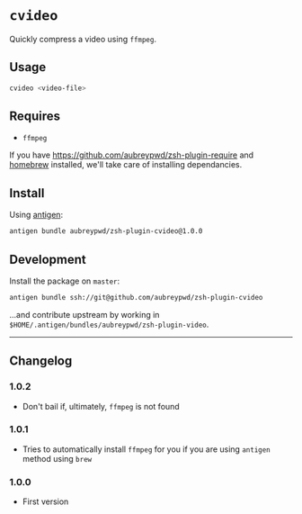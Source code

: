 # `cvideo`

Quickly compress a video using `ffmpeg`.

## Usage

```bash
cvideo <video-file>
```

## Requires

- `ffmpeg`

If you have https://github.com/aubreypwd/zsh-plugin-require and [homebrew](https://brew.sh) installed, we'll take care of installing dependancies.

## Install

Using [antigen](https://github.com/zsh-users/antigen):

```bash
antigen bundle aubreypwd/zsh-plugin-cvideo@1.0.0
```

## Development

Install the package on `master`:

```bash
antigen bundle ssh://git@github.com/aubreypwd/zsh-plugin-cvideo
```

...and contribute upstream by working in `$HOME/.antigen/bundles/aubreypwd/zsh-plugin-video`.

---

## Changelog

### 1.0.2

- Don't bail if, ultimately, `ffmpeg` is not found

### 1.0.1

- Tries to automatically install `ffmpeg` for you if you are using `antigen` method using `brew`

### 1.0.0

- First version
